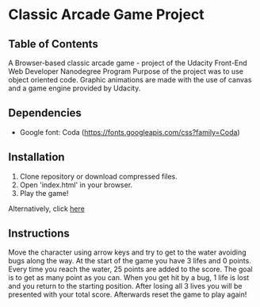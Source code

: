 # Classic Arcade Game Project

## Table of Contents

A Browser-based classic arcade game - project of the Udacity Front-End Web Developer Nanodegree Program
Purpose of the project was to use object oriented code. Graphic animations are made with the use of canvas and a game engine provided by Udacity.

## Dependencies

- Google font: Coda (https://fonts.googleapis.com/css?family=Coda)

## Installation

1. Clone repository or download compressed files.
2. Open 'index.html' in your browser.
3. Play the game!

Alternatively, click [here](http://htmlpreview.github.io/?https://github.com/Davis626/Arcade-game/blob/master/index.html)

## Instructions

Move the character using arrow keys and try to get to the water avoiding bugs along the way. At the start of the game you have 3 lifes and 0 points. Every time you reach the water, 25 points are added to the score. The goal is to get as many point as you can. When you get hit by a bug, 1 life is lost and you return to the starting position. After losing all 3 lives you will be presented with your total score. Afterwards reset the game to play again!
